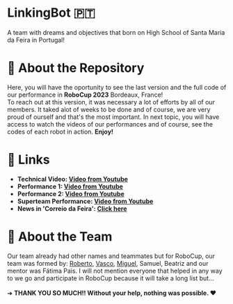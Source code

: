 # LinkingBot 🇵🇹
A team with dreams and objectives that born on High School of Santa Maria da Feira in Portugal! 

# 📌 About the Repository
Here, you will have the oportunity to see the last version and the full code of our performance in **RoboCup 2023** Bordeaux, France!
<br> To reach out at this version, it was necessary a lot of efforts by all of our members. It taked alot of weeks to be done and of course, we are very proud of ourself and that's the most important. In next topic, you will have access to watch the videos of our performances and of course, see the codes of each robot in action. **Enjoy!**

# 🔗 Links
- **Technical Video: [Video from Youtube](https://youtu.be/pwPNmFuuGtI)**
- **Performance 1: [Video from Youtube](https://youtu.be/l7piICOWgwY)**
- **Performance 2: [Video from Youtube](https://youtu.be/RDFQXPADjnY)**
- **Superteam Performance: [Video from Youtube](https://youtu.be/GVubdc8IeEM)**
- **News in 'Correio da Feira': [Click here](https://www.correiodafeira.pt/equipa-da-secundaria-da-feira-participou-na-robocup23-em-bordeus/)**

# 📝 About the Team
Our team already had other names and teammates but for RoboCup, our team was formed by: [Roberto](https://github.com/RobertoValente), [Vasco](https://github.com/VascoMagolo), [Miguel](https://github.com/migguelc), Samuel, Beatriz and our mentor was Fátima Pais. I will not mention everyone that helped in any way to we go and participate in RoboCup because it will take a long list but... 
<br><br>➜ **THANK YOU SO MUCH!! Without your help, nothing was possible. ❤️**
